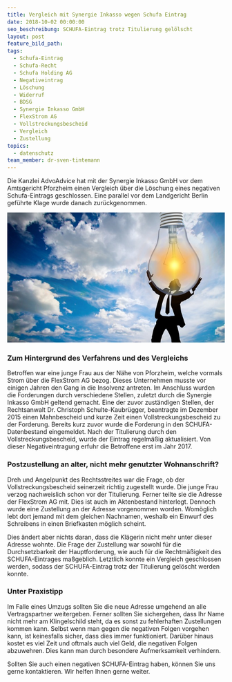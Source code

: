 ```yaml
---
title: Vergleich mit Synergie Inkasso wegen Schufa Eintrag
date: 2018-10-02 00:00:00
seo_beschreibung: SCHUFA-Eintrag trotz Titulierung gelölscht
layout: post
feature_bild_path:
tags:
  - Schufa-Eintrag
  - Schufa-Recht
  - Schufa Holding AG
  - Negativeintrag
  - Löschung
  - Widerruf
  - BDSG
  - Synergie Inkasso GmbH
  - FlexStrom AG
  - Vollstreckungsbescheid
  - Vergleich
  - Zustellung
topics:
  - datenschutz
team_member: dr-sven-tintemann
---
```


Die Kanzlei AdvoAdvice hat mit der Synergie Inkasso GmbH vor dem Amtsgericht Pforzheim einen Vergleich über die Löschung eines negativen Schufa-Eintrags geschlossen. Eine parallel vor dem Landgericht Berlin geführte Klage wurde danach zurückgenommen.

![](/uploads/person-3062271-640.jpg)

### Zum Hintergrund des Verfahrens und des Vergleichs

Betroffen war eine junge Frau aus der Nähe von Pforzheim, welche vormals Strom über die FlexStrom AG bezog. Dieses Unternehmen musste vor einigen Jahren den Gang in die Insolvenz antreten. Im Anschluss wurden die Forderungen durch verschiedene Stellen, zuletzt durch die Synergie Inkasso GmbH geltend gemacht. Eine der zuvor zuständigen Stellen, der Rechtsanwalt Dr. Christoph Schulte-Kaubrügger, beantragte im Dezember 2015 einen Mahnbescheid und kurze Zeit einen Vollstreckungsbescheid zu der Forderung. Bereits kurz zuvor wurde die Forderung in den SCHUFA-Datenbestand eingemeldet. Nach der Titulierung durch den Vollstreckungsbescheid, wurde der Eintrag regelmäßig aktualisiert. Von dieser Negativeintragung erfuhr die Betroffene erst im Jahr 2017.

### Postzustellung an alter, nicht mehr genutzter Wohnanschrift?

Dreh und Angelpunkt des Rechtsstreites war die Frage, ob der Vollstreckungsbescheid seinerzeit richtig zugestellt wurde. Die junge Frau verzog nachweislich schon vor der Titulierung. Ferner teilte sie die Adresse der FlexStrom AG mit. Dies ist auch im Aktenbestand hinterlegt. Dennoch wurde eine Zustellung an der Adresse vorgenommen worden. Womöglich lebt dort jemand mit dem gleichen Nachnamen, weshalb ein Einwurf des Schreibens in einen Briefkasten möglich scheint.

Dies ändert aber nichts daran, dass die Klägerin nicht mehr unter dieser Adresse wohnte. Die Frage der Zustellung war sowohl für die Durchsetzbarkeit der Hauptforderung, wie auch für die Rechtmäßigkeit des SCHUFA-Eintrages maßgeblich. Letztlich konnte ein Vergleich geschlossen werden, sodass der SCHUFA-Eintrag trotz der Titulierung gelöscht werden konnte.

### Unter Praxistipp

Im Falle eines Umzugs sollten Sie die neue Adresse umgehend an alle Vertragspartner weitergeben. Ferner sollten Sie sichergehen, dass Ihr Name nicht mehr am Klingelschild steht, da es sonst zu fehlerhaften Zustellungen kommen kann. Selbst wenn man gegen die negativen Folgen vorgehen kann, ist keinesfalls sicher, dass dies immer funktioniert. Darüber hinaus kostet es viel Zeit und oftmals auch viel Geld, die negativen Folgen abzuwehren. Dies kann man durch besondere Aufmerksamkeit verhindern.

Sollten Sie auch einen negativen SCHUFA-Eintrag haben, können Sie uns gerne kontaktieren. Wir helfen Ihnen gerne weiter.